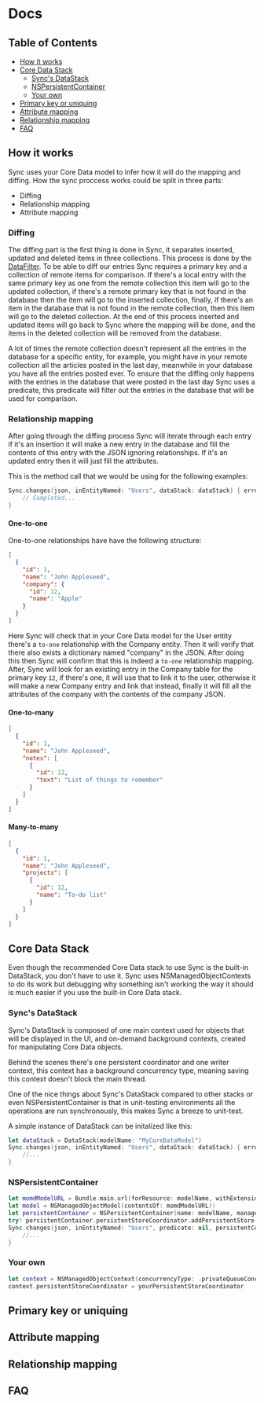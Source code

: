 # Docs

## Table of Contents

* [How it works](#how-it-works)
* [Core Data Stack](#core-data-stack)
  * [Sync's DataStack](#sync-data-stack)
  * [NSPersistentContainer](#nspersistentContainer)
  * [Your own](#your-own)
* [Primary key or uniquing](#primary-key)
* [Attribute mapping](#attribute-mapping)
* [Relationship mapping](#relationship-mapping)
* [FAQ](#faq)

## How it works

Sync uses your Core Data model to infer how it will do the mapping and diffing. How the sync proccess works could be split in three parts:

- Diffing
- Relationship mapping
- Attribute mapping

### Diffing

The diffing part is the first thing is done in Sync, it separates inserted, updated and deleted items in three collections. This process is done by the [DataFilter](https://github.com/SyncDB/Sync/blob/master/Source/DataFilter/DataFilter.swift). To be able to diff our entries Sync requires a primary key and a collection of remote items for comparison. If there's a local entry with the same primary key as one from the remote collection this item will go to the updated collection, if there's a remote primary key that is not found in the database then the item will go to the inserted collection, finally, if there's an item in the database that is not found in the remote collection, then this item will go to the deleted collection. At the end of this process inserted and updated items will go back to Sync where the mapping will be done, and the items in the deleted collection will be removed from the database.

A lot of times the remote collection doesn't represent all the entries in the database for a specific entity, for example, you might have in your remote collection all the articles posted in the last day, meanwhile in your database you have all the entries posted ever. To ensure that the diffing only happens with the entries in the database that were posted in the last day Sync uses a predicate, this predicate will filter out the entries in the database that will be used for comparison.

### Relationship mapping

After going through the diffing process Sync will iterate through each entry if it's an insertion it will make a new entry in the database and fill the contents of this entry with the JSON ignoring relationships. If it's an updated entry then it will just fill the attributes.

This is the method call that we would be using for the following examples:

```swift
Sync.changes(json, inEntityNamed: "Users", dataStack: dataStack) { error in
    // Completed...
}
```

#### One-to-one

One-to-one relationships have have the following structure:

```json
[
  {
    "id": 1,
    "name": "John Appleseed",
    "company": {
      "id": 12,
      "name": "Apple"
    }
  }
]
```

Here Sync will check that in your Core Data model for the User entity there's a `to-one` relationship with the Company entity. Then it will verify that there also exists a dictionary named "company" in the JSON. After doing this  then Sync will confirm that this is indeed a `to-one` relationship mapping. After, Sync will look for an existing entry in the Company table for the primary key `12`, if there's one, it will use that to link it to the user, otherwise it will make a new Company entry and link that instead, finally it will fill all the attributes of the company with the contents of the company JSON.

#### One-to-many

```json
[
  {
    "id": 1,
    "name": "John Appleseed",
    "notes": [
      {
        "id": 12,
        "text": "List of things to remember"
      }
    ]
  }
]
```

#### Many-to-many

```json
[
  {
    "id": 1,
    "name": "John Appleseed",
    "projects": [
      {
        "id": 12,
        "name": "To-do list"
      }
    ]
  }
]
```

## Core Data Stack

Even though the recommended Core Data stack to use Sync is the built-in DataStack, you don't have to use it. Sync uses NSManagedObjectContexts to do its work but debugging why something isn't working the way it should is much easier if you use the built-in Core Data stack.

### Sync's DataStack

Sync's DataStack is composed of one main context used for objects that will be displayed in the UI, and on-demand background contexts, created for manipulating Core Data objects.

Behind the scenes there's one persistent coordinator and one writer context, this context has a background concurrency type, meaning saving this context doesn't block the main thread.

One of the nice things about Sync's DataStack compared to other stacks or even NSPersistentContainer is that in unit-testing environments all the operations are run synchronously, this makes Sync a breeze to unit-test.

A simple instance of DataStack can be initalized like this:

```swift
let dataStack = DataStack(modelName: "MyCoreDataModel")
Sync.changes(json, inEntityNamed: "Users", dataStack: dataStack) { error in
    //...
}
```

### NSPersistentContainer

```swift
let momdModelURL = Bundle.main.url(forResource: modelName, withExtension: "momd")!
let model = NSManagedObjectModel(contentsOf: momdModelURL)!
let persistentContainer = NSPersistentContainer(name: modelName, managedObjectModel: model)
try! persistentContainer.persistentStoreCoordinator.addPersistentStore(ofType: NSInMemoryStoreType, configurationName: nil, at: nil, options: nil)
Sync.changes(json, inEntityNamed: "Users", predicate: nil, persistentContainer: persistentContainer) { error in
    //...
}
```

### Your own
```swift
let context = NSManagedObjectContext(concurrencyType: .private​Queue​Concurrency​Type)
context.persistentStoreCoordinator = yourPersistentStoreCoordinator

```

## Primary key or uniquing

## Attribute mapping

## Relationship mapping

## FAQ
